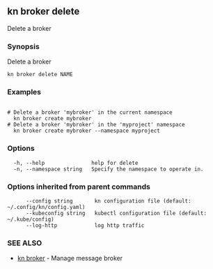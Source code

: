 ## kn broker delete

Delete a broker

### Synopsis

Delete a broker

```
kn broker delete NAME
```

### Examples

```

# Delete a broker 'mybroker' in the current namespace
  kn broker create mybroker
# Delete a broker 'mybroker' in the 'myproject' namespace
  kn broker create mybroker --namespace myproject

```

### Options

```
  -h, --help               help for delete
  -n, --namespace string   Specify the namespace to operate in.
```

### Options inherited from parent commands

```
      --config string       kn configuration file (default: ~/.config/kn/config.yaml)
      --kubeconfig string   kubectl configuration file (default: ~/.kube/config)
      --log-http            log http traffic
```

### SEE ALSO

* [kn broker](kn_broker.md)	 - Manage message broker

